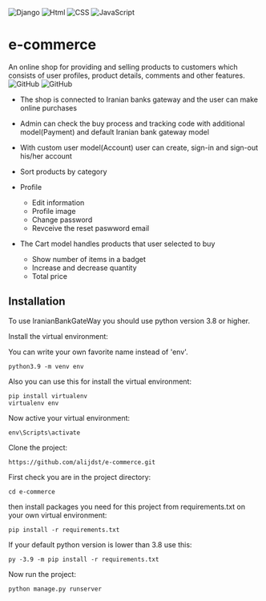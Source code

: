 ![Django](https://img.shields.io/badge/Django-092E20?style=for-the-badge&logo=django&logoColor=green)
![Html](https://img.shields.io/badge/HTML5-E34F26?style=for-the-badge&logo=html5&logoColor=white)
![CSS](https://img.shields.io/badge/CSS3-1572B6?style=for-the-badge&logo=css3&logoColor=white)
![JavaScript](https://img.shields.io/badge/JavaScript-323330?style=for-the-badge&logo=javascript&logoColor=F7DF1E)


# e-commerce
An online shop for providing and selling products to customers which consists of user profiles, product details, comments and other features.
![GitHub](https://img.shields.io/github/license/alijdst/e-commerce)
![GitHub](https://img.shields.io/pypi/pyversions/shop.svg)

* The shop is connected to Iranian banks gateway and the user can make online purchases
* Admin can check the buy process and tracking code with additional model(Payment) and default Iranian bank gateway model
* With custom user model(Account) user can create, sign-in and sign-out his/her account
* Sort products by category
* Profile
  * Edit information
  * Profile image
  * Change password
  * Revceive the reset paswword email

* The Cart model handles products that user selected to buy
  * Show number of items in a badget
  * Increase and decrease quantity
  * Total price


## Installation
To use IranianBankGateWay you should use python version 3.8 or higher.

Install the virtual environment:

You can write your own favorite name instead of 'env'.
```
python3.9 -m venv env
```
Also you can use this for install the virtual environment:
```
pip install virtualenv
virtualenv env
```

Now active your virtual environment:
```
env\Scripts\activate
```

Clone the project:
```
https://github.com/alijdst/e-commerce.git
```

First check you are in the project directory:
```
cd e-commerce
```
then install packages you need for this project from requirements.txt on your own virtual environment:
```
pip install -r requirements.txt
```
If your default python version is lower than 3.8 use this:
```
py -3.9 -m pip install -r requirements.txt
```

Now run the project:
```
python manage.py runserver
```
